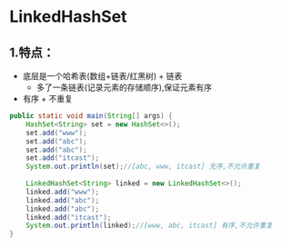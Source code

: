 # LinkedHashSet

## 1.特点：

* 底层是一个哈希表\(数组+链表/红黑树\) + 链表
  * 多了一条链表\(记录元素的存储顺序\),保证元素有序
* 有序 + 不重复

```java
public static void main(String[] args) {
    HashSet<String> set = new HashSet<>();
    set.add("www");
    set.add("abc");
    set.add("abc");
    set.add("itcast");
    System.out.println(set);//[abc, www, itcast] 无序,不允许重复
    
    LinkedHashSet<String> linked = new LinkedHashSet<>();
    linked.add("www");
    linked.add("abc");
    linked.add("abc");
    linked.add("itcast");
    System.out.println(linked);//[www, abc, itcast] 有序,不允许重复
}
```

